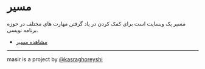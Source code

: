 # مسیر

مسیر یک وبسایت است برای کمک کردن در یاد گرفتن مهارت های مختلف در حوزه برنامه نویسی.

- [مشاهده مسیر](https://masir.me)

---

masir is a project by [@kasraghoreyshi](https://github.com/kasraghoreyshi)

